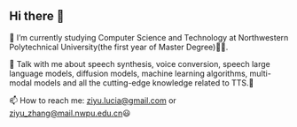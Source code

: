 ## Hi there 👋
🌱 I’m currently studying Computer Science and Technology at Northwestern Polytechnical University(the first year of Master Degree)👩‍🎓.

💬 Talk with me about speech synthesis, voice conversion, speech large language models, diffusion models, machine learning algorithms, multi-modal models and all the cutting-edge knowledge related to TTS.🥰

📫 How to reach me: ziyu.lucia@gmail.com or ziyu_zhang@mail.nwpu.edu.cn😃

<!--
**ziyu6/ziyu6** is a ✨ _special_ ✨ repository because its `README.md` (this file) appears on your GitHub profile.

Here are some ideas to get you started:

- 🔭 I’m currently working on ...
- 🌱 I’m currently learning ...
- 👯 I’m looking to collaborate on ...
- 🤔 I’m looking for help with ...
- 💬 Ask me about ...
- 📫 How to reach me: ...
- 😄 Pronouns: ...
- ⚡ Fun fact: ...
-->
